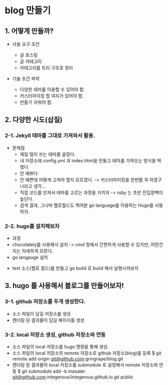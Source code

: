 # blog 만들기
 
## 1. 어떻게 만들까?
  - 사용 요구 조건
    - 글 포스팅
    - 글 카테고리
    - 카테고리를 트리 구조로 정리
    
  - 기술 조건 파악
    - 다양한 테마를 이용할 수 있어야 함.
    - 커스터마이징 할 여지가 있어야 함.
    - 만들기 쉬워야 함. 

## 2. 다양한 시도(삽질)
### 2-1. Jekyll 테마를 그대로 가져와서 활용.
 - 문제점
   - 제일 많이 쓰는 테마를 골랐다.
   - 내 저장소에 config.yml 과 index.html을 만들고 테마를 가져오는 방식을 택했다.
   - 안 예쁘다
   - 안 예쁜데 어떻게 고쳐야 할지 모르겠다. -> 커스터마이징을 한번쯤 꼭 하겠구나라고 생각...
   - 직접 코드를 만져서 테마를 고르는 과정을 거치자 -> ruby 는 초반 진입장벽이 높단다.
   - 검색 결과, 그나마 헬로월드도 찍어본 go language를 이용하는 Hugo를 사용하자.

### 2-2. hugo를 설치해보자
 - 과정
  - chocolately를 사용해서 설치 -> cmd 창에서 간편하게 사용할 수 있지만, 어떤건지는 자세하게 모른다.
  - go langauge 설치
  * test 소스(헬로 월드)를 만들고 go build 로 build 해서 실행시켜보자

## 3. hugo 를 사용해서 블로그를 만들어보자!
### 3-1. github 저장소를 두개 생성한다.
 - 소스 파일이 담길 저장소를 생성
 - 렌더링 된 결과물이 담길 페이지를 생성
 
### 3-2. local 저장소 생성, github 저장소와 연동
 - 소스 파일의 local 저장소를 hugo 명령을 통해 생성.
 - 소스 파일의 local 저장소의 remote 저장소로 github 저장소(blog)를 등록
  $ git remote add origin git@github.com:gringrape/blog.git
 - 렌더링 된 결과물의 local 저장소를 submodule 로 설정해서 remote 저장소와 연동
  $ git submodule add -b masater git@github.com:integerous/integerous.github.io.git public
